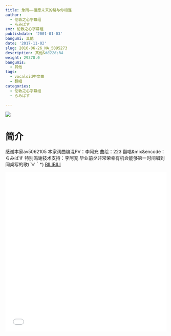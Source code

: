 ```yaml
---
title: 急雨——但愿未来的路与你相连
author:
  - 伦敦之心字幕组
  - らみぱす
zmz: 伦敦之心字幕组
publishdate: '2001-01-03'
bangumi: 其他
date: '2017-11-02'
slug: 2016-06-26_NA_5095273
description: 其他&#8226;NA
weight: 29378.0
bangumis:
  - 其他
tags:
  - vocaloid中文曲
  - 翻唱
categories:
  - 伦敦之心字幕组
  - らみぱす

---
```

![](https://i.imgur.com/DdwK2fQ.png)
# 简介  
感谢本家av5062105
本家词曲编混PV：李阿充
曲绘：223
翻唱&amp;mix&amp;encode：らみぱす
特别鸣谢技术支持：李阿充
毕业前夕非常荣幸有机会能够第一时间唱到同桌写的歌(´∀｀*)
  [BILIBILI](https://www.bilibili.com/video/av5095273/)

<div class="vcontainer">  <iframe class='video' src="//www.bilibili.com/blackboard/player.html?cid=8277135&aid=5095273" width="100%" height="500" frameborder="0" allowfullscreen="allowfullscreen"></iframe></div>
